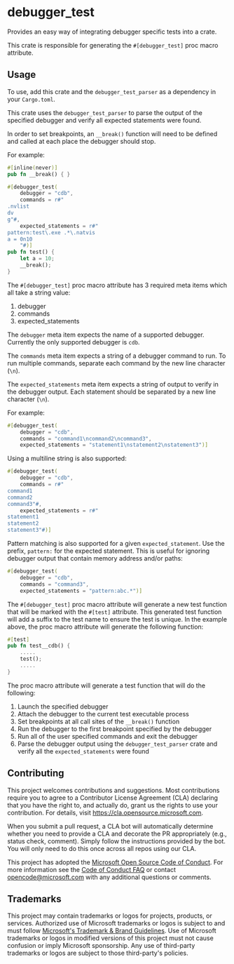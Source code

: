 # debugger_test

Provides an easy way of integrating debugger specific tests into a crate.

This crate is responsible for generating the `#[debugger_test]` proc macro attribute.

## Usage

To use, add this crate and the `debugger_test_parser` as a dependency in your `Cargo.toml`.

This crate uses the `debugger_test_parser` to parse the output of the specified debugger
and verify all expected statements were found.

In order to set breakpoints, an `__break()` function will need to be defined and called
at each place the debugger should stop.

For example:

```rust
#[inline(never)]
pub fn __break() { }

#[debugger_test(
    debugger = "cdb",
    commands = r#"
.nvlist
dv
g"#,
    expected_statements = r#"
pattern:test\.exe .*\.natvis
a = 0n10
    "#)]
pub fn test() {
    let a = 10;
    __break();
}
```

The `#[debugger_test]` proc macro attribute has 3 required meta items which all take a string value:

1. debugger
2. commands
3. expected_statements

The `debugger` meta item expects the name of a supported debugger. Currently the only supported debugger is `cdb`.

The `commands` meta item expects a string of a debugger command to run. To run multiple commands, separate each
command by the new line character (`\n`).

The `expected_statements` meta item expects a string of output to verify in the debugger output.
Each statement should be separated by a new line character (`\n`).

For example:

```rust
#[debugger_test(
    debugger = "cdb",
    commands = "command1\ncommand2\ncommand3",
    expected_statements = "statement1\nstatement2\nstatement3")]
```

Using a multiline string is also supported:

```rust
#[debugger_test(
    debugger = "cdb",
    commands = r#"
command1
command2
command3"#,
    expected_statements = r#"
statement1
statement2
statement3"#)]
```

Pattern matching is also supported for a given `expected_statement`. Use the prefix, `pattern:` for the
expected statement. This is useful for ignoring debugger output that contain memory address and/or paths:

```rust
#[debugger_test(
    debugger = "cdb",
    commands = "command3",
    expected_statements = "pattern:abc.*")]
```

The `#[debugger_test]` proc macro attribute will generate a new test function that will be marked
with the `#[test]` attribute. This generated test function will add a suffix to the test name to ensure
the test is unique. In the example above, the proc macro attribute will generate the following function:

```rust
#[test]
pub fn test__cdb() {
    .....
    test();
    .....
}
```

The proc macro attribute will generate a test function that will do the following:

1. Launch the specified debugger
2. Attach the debugger to the current test executable process
3. Set breakpoints at all call sites of the `__break()` function
4. Run the debugger to the first breakpoint specified by the debugger
5. Run all of the user specified commands and exit the debugger
6. Parse the debugger output using the `debugger_test_parser` crate and verify all the `expected_statements` were found

## Contributing

This project welcomes contributions and suggestions.  Most contributions require you to agree to a
Contributor License Agreement (CLA) declaring that you have the right to, and actually do, grant us
the rights to use your contribution. For details, visit https://cla.opensource.microsoft.com.

When you submit a pull request, a CLA bot will automatically determine whether you need to provide
a CLA and decorate the PR appropriately (e.g., status check, comment). Simply follow the instructions
provided by the bot. You will only need to do this once across all repos using our CLA.

This project has adopted the [Microsoft Open Source Code of Conduct](https://opensource.microsoft.com/codeofconduct/).
For more information see the [Code of Conduct FAQ](https://opensource.microsoft.com/codeofconduct/faq/) or
contact [opencode@microsoft.com](mailto:opencode@microsoft.com) with any additional questions or comments.

## Trademarks

This project may contain trademarks or logos for projects, products, or services. Authorized use of Microsoft 
trademarks or logos is subject to and must follow 
[Microsoft's Trademark & Brand Guidelines](https://www.microsoft.com/en-us/legal/intellectualproperty/trademarks/usage/general).
Use of Microsoft trademarks or logos in modified versions of this project must not cause confusion or imply Microsoft sponsorship.
Any use of third-party trademarks or logos are subject to those third-party's policies.
